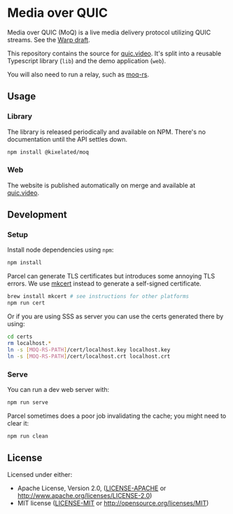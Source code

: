 # Media over QUIC

Media over QUIC (MoQ) is a live media delivery protocol utilizing QUIC streams.
See the [Warp draft](https://datatracker.ietf.org/doc/draft-lcurley-warp/).

This repository contains the source for [quic.video](https://quic.video).
It's split into a reusable Typescript library (`lib`) and the demo application (`web`).

You will also need to run a relay, such as [moq-rs](https://github.com/kixelated/moq-rs).

## Usage

### Library

The library is released periodically and available on NPM.
There's no documentation until the API settles down.

```bash
npm install @kixelated/moq
```

### Web

The website is published automatically on merge and available at [quic.video](https://quic.video).

## Development

### Setup

Install node dependencies using `npm`:

```bash
npm install
```

Parcel can generate TLS certificates but introduces some annoying TLS errors.
We use [mkcert](https://github.com/FiloSottile/mkcert) instead to generate a self-signed certificate.

```bash
brew install mkcert # see instructions for other platforms
npm run cert
```

Or if you are using SSS as server you can use the certs generated there by using:

```bash
cd certs
rm localhost.*
ln -s [MOQ-RS-PATH]/cert/localhost.key localhost.key
ln -s [MOQ-RS-PATH]/cert/localhost.crt localhost.crt
```

### Serve

You can run a dev web server with:

```bash
npm run serve
```

Parcel sometimes does a poor job invalidating the cache; you might need to clear it:

```bash
npm run clean
```

## License

Licensed under either:

-   Apache License, Version 2.0, ([LICENSE-APACHE](LICENSE-APACHE) or http://www.apache.org/licenses/LICENSE-2.0)
-   MIT license ([LICENSE-MIT](LICENSE-MIT) or http://opensource.org/licenses/MIT)
